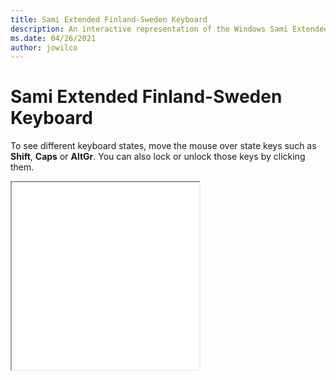 ```yaml
---
title: Sami Extended Finland-Sweden Keyboard
description: An interactive representation of the Windows Sami Extended Finland-SwedenKeyboard. To see different keyboard states, click or move the mouse over the state keys.
ms.date: 04/26/2021
author: jowilco
---
```


# Sami Extended Finland-Sweden Keyboard

To see different keyboard states, move the mouse over state keys such as **Shift**, **Caps** or **AltGr**. You can also lock or unlock those keys by clicking them.

<iframe src="kbdsmsfi.html" height="300"></iframe>

